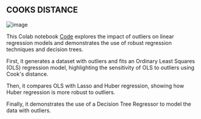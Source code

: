 ## COOKS DISTANCE 



![image](https://github.com/user-attachments/assets/49f5fb87-da76-41e1-8778-ec2db2392a6f)

This Colab notebook [Code](https://github.com/ParthDave111/Quant-and-Finance-File/blob/main/Cooks_Distance.ipynb)  explores the impact of outliers on linear regression models and demonstrates the use of robust regression techniques and decision trees.

First, it generates a dataset with outliers and fits an Ordinary Least Squares (OLS) regression model, highlighting the sensitivity of OLS to outliers using Cook's distance.

Then, it compares OLS with Lasso and Huber regression, showing how Huber regression is more robust to outliers.

Finally, it demonstrates the use of a Decision Tree Regressor to model the data with outliers.
